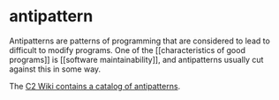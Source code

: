 # antipattern

Antipatterns are patterns of programming that are considered to lead to difficult to modify programs. One of the [[characteristics of good programs]] is [[software maintainability]], and antipatterns usually cut against this in some way.

The [C2 Wiki contains a catalog of antipatterns](https://wiki.c2.com/?AntiPatternsCatalog).

